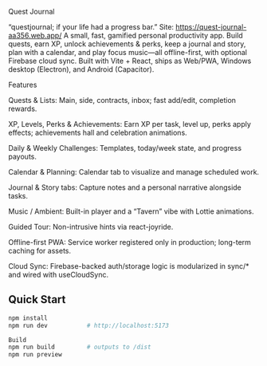 Quest Journal

“questjournal; if your life had a progress bar.”
Site: https://quest-journal-aa356.web.app/
A small, fast, gamified personal productivity app. Build quests, earn XP, unlock achievements & perks, keep a journal and story, plan with a calendar, and play focus music—all offline-first, with optional Firebase cloud sync. Built with Vite + React, ships as Web/PWA, Windows desktop (Electron), and Android (Capacitor).

Features

Quests & Lists: Main, side, contracts, inbox; fast add/edit, completion rewards.

XP, Levels, Perks & Achievements: Earn XP per task, level up, perks apply effects; achievements hall and celebration animations.

Daily & Weekly Challenges: Templates, today/week state, and progress payouts.

Calendar & Planning: Calendar tab to visualize and manage scheduled work.

Journal & Story tabs: Capture notes and a personal narrative alongside tasks.

Music / Ambient: Built-in player and a “Tavern” vibe with Lottie animations.

Guided Tour: Non-intrusive hints via react-joyride.

Offline-first PWA: Service worker registered only in production; long-term caching for assets.

Cloud Sync: Firebase-backed auth/storage logic is modularized in sync/* and wired with useCloudSync.


## Quick Start
```bash
npm install
npm run dev           # http://localhost:5173

Build
npm run build         # outputs to /dist
npm run preview

